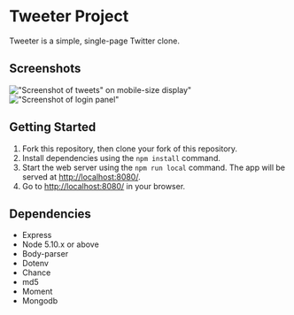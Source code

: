 # Tweeter Project

Tweeter is a simple, single-page Twitter clone.

## Screenshots

!["Screenshot of tweets" on mobile-size display"](https://github.com/jong86/tweeter/blob/feature/login/docs/tweets-display.png)
!["Screenshot of login panel"](https://github.com/jong86/tweeter/blob/feature/login/docs/login.png)


## Getting Started

1. Fork this repository, then clone your fork of this repository.
2. Install dependencies using the `npm install` command.
3. Start the web server using the `npm run local` command. The app will be served at <http://localhost:8080/>.
4. Go to <http://localhost:8080/> in your browser.


## Dependencies

- Express
- Node 5.10.x or above
- Body-parser
- Dotenv
- Chance
- md5
- Moment
- Mongodb
